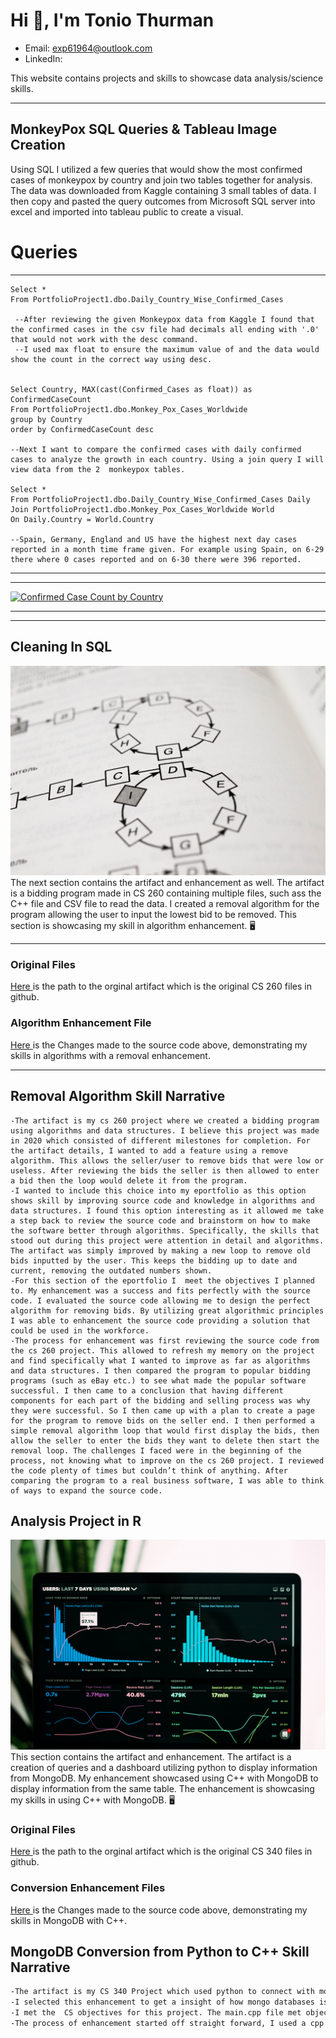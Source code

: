 # Hi :wave:, I'm Tonio Thurman

* Email: exp61964@outlook.com
* LinkedIn:  

This website contains projects and skills to showcase data analysis/science skills.  



-----

## **MonkeyPox SQL Queries & Tableau Image Creation** 
Using SQL I utilized a few queries that would show the most confirmed cases of monkeypox by country and join two tables together for analysis. The data was downloaded from Kaggle containing 3 small tables of data. I then copy and pasted the query outcomes from Microsoft SQL server into excel and imported into tableau public to create a visual. 

# Queries
-----
```
Select *
From PortfolioProject1.dbo.Daily_Country_Wise_Confirmed_Cases

 --After reviewing the given Monkeypox data from Kaggle I found that the confirmed cases in the csv file had decimals all ending with '.0' that would not work with the desc command. 
 --I used max float to ensure the maximum value of and the data would show the count in the correct way using desc.


Select Country, MAX(cast(Confirmed_Cases as float)) as ConfirmedCaseCount
From PortfolioProject1.dbo.Monkey_Pox_Cases_Worldwide
group by Country
order by ConfirmedCaseCount desc

--Next I want to compare the confirmed cases with daily confirmed cases to analyze the growth in each country. Using a join query I will view data from the 2  monkeypox tables.

Select * 
From PortfolioProject1.dbo.Daily_Country_Wise_Confirmed_Cases Daily
Join PortfolioProject1.dbo.Monkey_Pox_Cases_Worldwide World
On Daily.Country = World.Country

--Spain, Germany, England and US have the highest next day cases reported in a month time frame given. For example using Spain, on 6-29 there where 0 cases reported and on 6-30 there were 396 reported. 

```

-----

-----

<div class='tableauPlaceholder' id='viz1657782122372' style='position: relative'><noscript><a href='#'><img alt='Confirmed Case Count by Country ' src='https:&#47;&#47;public.tableau.com&#47;static&#47;images&#47;Mo&#47;MonkeyPoxExample&#47;Sheet1&#47;1_rss.png' style='border: none' /></a></noscript><object class='tableauViz'  style='display:none;'><param name='host_url' value='https%3A%2F%2Fpublic.tableau.com%2F' /> <param name='embed_code_version' value='3' /> <param name='site_root' value='' /><param name='name' value='MonkeyPoxExample&#47;Sheet1' /><param name='tabs' value='no' /><param name='toolbar' value='yes' /><param name='static_image' value='https:&#47;&#47;public.tableau.com&#47;static&#47;images&#47;Mo&#47;MonkeyPoxExample&#47;Sheet1&#47;1.png' /> <param name='animate_transition' value='yes' /><param name='display_static_image' value='yes' /><param name='display_spinner' value='yes' /><param name='display_overlay' value='yes' /><param name='display_count' value='yes' /><param name='language' value='en-US' /></object></div>                




------


------







## **Cleaning In SQL**

<img src="images\alpridephoto-nuz3rK5iiKg-unsplash.jpg">
The next section contains the artifact and enhancement as well. The artifact is a bidding program made in CS 260 containing multiple files, such ass the C++ file and CSV file to read the data. I created a removal algorithm for the program allowing the user to input the lowest bid to be removed. This section is showcasing my skill in algorithm enhancement. 🖥️

------

### Original Files

<a href="https://github.com/ton-hue/tonhue.github.io/tree/gh-pages/Algorithms/Original%20Artifact_CS%20260"> Here </a> is the path to the orginal artifact which is the original CS 260 files in github. 

### Algorithm Enhancement File

<a href="https://github.com/ton-hue/tonhue.github.io/blob/6fbeb242d0b911318360e573646f9409982b84d1/Algorithms/SourceandRemovalAlgorithmFinal.cpp"> Here </a> is the Changes made to the source code above, demonstrating my skills in algorithms with a removal enhancement. 

------

## Removal Algorithm Skill Narrative

```
-The artifact is my cs 260 project where we created a bidding program using algorithms and data structures. I believe this project was made in 2020 which consisted of different milestones for completion. For the artifact details, I wanted to add a feature using a remove algorithm. This allows the seller/user to remove bids that were low or useless. After reviewing the bids the seller is then allowed to enter a bid then the loop would delete it from the program. 
-I wanted to include this choice into my eportfolio as this option shows skill by improving source code and knowledge in algorithms and data structures. I found this option interesting as it allowed me take a step back to review the source code and brainstorm on how to make the software better through algorithms. Specifically, the skills that stood out during this project were attention in detail and algorithms. The artifact was simply improved by making a new loop to remove old bids inputted by the user. This keeps the bidding up to date and current, removing the outdated numbers shown. 
-For this section of the eportfolio I  meet the objectives I planned to. My enhancement was a success and fits perfectly with the source code. I evaluated the source code allowing me to design the perfect algorithm for removing bids. By utilizing great algorithmic principles I was able to enhancement the source code providing a solution that could be used in the workforce. 
-The process for enhancement was first reviewing the source code from the cs 260 project. This allowed to refresh my memory on the project and find specifically what I wanted to improve as far as algorithms and data structures. I then compared the program to popular bidding programs (such as eBay etc.) to see what made the popular software successful. I then came to a conclusion that having different components for each part of the bidding and selling process was why they were successful. So I then came up with a plan to create a page for the program to remove bids on the seller end. I then performed a simple removal algorithm loop that would first display the bids, then allow the seller to enter the bids they want to delete then start the removal loop. The challenges I faced were in the beginning of the process, not knowing what to improve on the cs 260 project. I reviewed the code plenty of times but couldn’t think of anything. After comparing the program to a real business software, I was able to think of ways to expand the source code. 

```




## **Analysis Project in R**

<img src="images\luke-chesser-JKUTrJ4vK00-unsplash.jpg">
This section contains the artifact and enhancement. The artifact is a creation of queries and a dashboard utilizing python to display information from MongoDB. My enhancement showcased using C++ with MongoDB to display information from the same table. The enhancement is showcasing my skills in using C++ with MongoDB. 🖥️

### Original Files

<a href="https://github.com/ton-hue/tonhue.github.io/tree/gh-pages/Database/Original%20Artifact_CS%20340"> Here </a> is the path to the orginal artifact which is the original CS 340 files in github. 

### Conversion Enhancement Files

<a href="https://github.com/ton-hue/tonhue.github.io/tree/gh-pages/Database"> Here </a> is the Changes made to the source code above, demonstrating my skills in MongoDB with C++. 

## MongoDB Conversion from Python to C++ Skill Narrative

```markdown
-The artifact is my CS 340 Project which used python to connect with mongodb using queries to display information. We utilized the virtual machine Jupiter notebook to write queries that would display information from the database in MongoDB. We then created a dashboard to display information from mongodb as well. This project was done early 2022 I believe and contained multiple files that referenced each other.
-I selected this enhancement to get a insight of how mongo databases is used with C++, using mongodb with python was fun to learn and genuinely interesting. I thought learning ways to enhance this artifact would provide knowledge I could use in the professional setting. The components that showcased my skills were applying C++ concepts already known to the project for the main.cpp file. Having knowledge of C++ and Databases allowed me to create the main file with ease. The artifact was improved by using C++ instead of python to connect to the database and write code/queries mirroing the artifact in python.
-I met the  CS objectives for this project. The main.cpp file met objectives as far as connecting to the mongodb and by choosing to use docker files. By utilizing docker files this kept the project organized for the queries to be ran with the C++. Showcasing decision making through organizational concepts allowed the project to not get overwhelming. This option also mitigate design flaws allowing the C++ MongoDB project to have quality.  The docker file took the place of the Jupiter notebook as far as running queries. The setup is different and uses  different commands in the text file.
-The process of enhancement started off straight forward, I used a cpp compiler to start the conversion. I reviewed the mongodb website to see which libraries needed to be included. Next I utilized the dbclientconnection from the website as well to connect to the port number. Then I created code to reference when connecting to the database using the try method in c++. And a catch statement for dbexception. After more research I learned I would use a docker file in the place of the Jupiter notebook to run commands/queries. I then used the docker file reference page to code the commands for c++. I learned some commands from the docker reference page and is still learning the process of the c++ query of the enhancement. -
```
